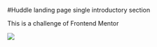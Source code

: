 #Huddle landing page single introductory section

This is a challenge of Frontend Mentor

![](https://repository-images.githubusercontent.com/265690051/512fc800-9ab7-11ea-9440-f70056373cef)